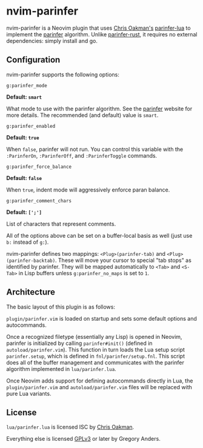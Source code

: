 # nvim-parinfer

nvim-parinfer is a Neovim plugin that uses [Chris Oakman's][oakmac]
[parinfer-lua][] to implement the [parinfer][] algorithm. Unlike
[parinfer-rust][], it requires no external dependencies: simply install and go.

[oakmac]: https://github.com/oakmac
[parinfer]: https://shaunlebron.github.io/parinfer/
[parinfer-rust]: https://github.com/eraserhd/parinfer-rust
[parinfer-lua]: https://github.com/oakmac/parinfer-lua

## Configuration

nvim-parinfer supports the following options:

`g:parinfer_mode`

**Default: `smart`**

What mode to use with the parinfer algorithm. See the [parinfer][] website for
more details. The recommended (and default) value is `smart`.

`g:parinfer_enabled`

**Default: `true`**

When `false`, parinfer will not run. You can control this variable with the
`:ParinferOn`, `:ParinferOff`, and `:ParinferToggle` commands.

`g:parinfer_force_balance`

**Default: `false`**

When `true`, indent mode will aggressively enforce paran balance.

`g:parinfer_comment_chars`

**Default: `[';']`**

List of characters that represent comments.

All of the options above can be set on a buffer-local basis as well (just use
`b:` instead of `g:`).

nvim-parinfer defines two mappings: `<Plug>(parinfer-tab)` and
`<Plug>(parinfer-backtab)`. These will move your cursor to special "tab stops"
as identified by parinfer. They will be mapped automatically to `<Tab>` and
`<S-Tab>` in Lisp buffers unless `g:parinfer_no_maps` is set to `1`.

## Architecture

The basic layout of this plugin is as follows:

`plugin/parinfer.vim` is loaded on startup and sets some default options and
autocommands.

Once a recognized filetype (essentially any Lisp) is opened in Neovim, parinfer
is initialized by calling `parinfer#init()` (defined in
`autoload/parinfer.vim`). This function in turn loads the Lua setup script
`parinfer.setup`, which is defined in `fnl/parinfer/setup.fnl`. This script
does all of the buffer management and communicates with the parinfer algorithm
implemented in `lua/parinfer.lua`.

Once Neovim adds support for defining autocommands directly in Lua, the
`plugin/parinfer.vim` and `autoload/parinfer.vim` files will be replaced with
pure Lua variants.

## License

`lua/parinfer.lua` is licensed ISC by [Chris Oakman][oakmac].

Everything else is licensed [GPLv3][] or later by Gregory Anders.

[GPLv3]: https://www.gnu.org/licenses/gpl-3.0.en.html
